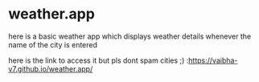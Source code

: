 # weather.app
here is a basic weather app which displays weather details whenever the name of the city is entered

here is the link to access it but pls dont spam cities ;)   :https://vaibha-v7.github.io/weather.app/
